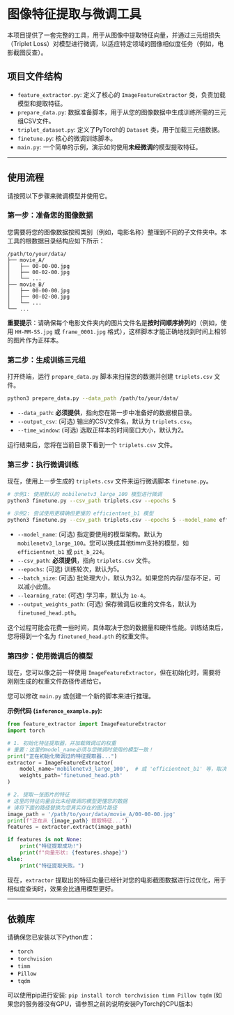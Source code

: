 # 图像特征提取与微调工具

本项目提供了一套完整的工具，用于从图像中提取特征向量，并通过三元组损失（Triplet Loss）对模型进行微调，以适应特定领域的图像相似度任务（例如，电影截图反查）。

## 项目文件结构

- `feature_extractor.py`: 定义了核心的 `ImageFeatureExtractor` 类，负责加载模型和提取特征。
- `prepare_data.py`: 数据准备脚本，用于从您的图像数据中生成训练所需的三元组CSV文件。
- `triplet_dataset.py`: 定义了PyTorch的 `Dataset` 类，用于加载三元组数据。
- `finetune.py`: 核心的微调训练脚本。
- `main.py`: 一个简单的示例，演示如何使用**未经微调**的模型提取特征。

---

## 使用流程

请按照以下步骤来微调模型并使用它。

### 第一步：准备您的图像数据

您需要将您的图像数据按照类别（例如，电影名称）整理到不同的子文件夹中。本工具的根数据目录结构应如下所示：

```
/path/to/your/data/
├── movie_A/
│   ├── 00-00-00.jpg
│   ├── 00-02-00.jpg
│   └── ...
├── movie_B/
│   ├── 00-00-00.jpg
│   ├── 00-02-00.jpg
│   └── ...
└── ...
```

**重要提示**：请确保每个电影文件夹内的图片文件名是**按时间顺序排列**的（例如，使用 `HH-MM-SS.jpg` 或 `frame_0001.jpg` 格式），这样脚本才能正确地找到时间上相邻的图片作为正样本。

### 第二步：生成训练三元组

打开终端，运行 `prepare_data.py` 脚本来扫描您的数据并创建 `triplets.csv` 文件。

```bash
python3 prepare_data.py --data_path /path/to/your/data/
```

- `--data_path`: **必须提供**，指向您在第一步中准备好的数据根目录。
- `--output_csv`: (可选) 输出的CSV文件名，默认为 `triplets.csv`。
- `--time_window`: (可选) 选取正样本的时间窗口大小，默认为2。

运行结束后，您将在当前目录下看到一个 `triplets.csv` 文件。

### 第三步：执行微调训练

现在，使用上一步生成的 `triplets.csv` 文件来运行微调脚本 `finetune.py`。

```bash
# 示例1: 使用默认的 mobilenetv3_large_100 模型进行微调
python3 finetune.py --csv_path triplets.csv --epochs 5

# 示例2: 尝试使用更精确但更慢的 efficientnet_b1 模型
python3 finetune.py --csv_path triplets.csv --epochs 5 --model_name efficientnet_b1
```

- `--model_name`: (可选) 指定要使用的模型架构。默认为 `mobilenetv3_large_100`。您可以换成其他timm支持的模型，如 `efficientnet_b1` 或 `pit_b_224`。
- `--csv_path`: **必须提供**，指向 `triplets.csv` 文件。
- `--epochs`: (可选) 训练轮次，默认为5。
- `--batch_size`: (可选) 批处理大小，默认为32。如果您的内存/显存不足，可以减小此值。
- `--learning_rate`: (可选) 学习率，默认为 `1e-4`。
- `--output_weights_path`: (可选) 保存微调后权重的文件名，默认为 `finetuned_head.pth`。

这个过程可能会花费一些时间，具体取决于您的数据量和硬件性能。训练结束后，您将得到一个名为 `finetuned_head.pth` 的权重文件。

### 第四步：使用微调后的模型

现在，您可以像之前一样使用 `ImageFeatureExtractor`，但在初始化时，需要将刚刚生成的权重文件路径传递给它。

您可以修改 `main.py` 或创建一个新的脚本来进行推理。

**示例代码 (`inference_example.py`):**

```python
from feature_extractor import ImageFeatureExtractor
import torch

# 1. 初始化特征提取器，并加载微调过的权重
# 重要：这里的model_name必须与您微调时使用的模型一致！
print("正在初始化微调过的特征提取器...")
extractor = ImageFeatureExtractor(
    model_name='mobilenetv3_large_100',  # 或 'efficientnet_b1' 等，取决于您微调了哪个模型
    weights_path='finetuned_head.pth'
)

# 2. 提取一张图片的特征
# 这里的特征向量会比未经微调的模型更懂您的数据
# 请将下面的路径替换为您真实存在的图片路径
image_path = '/path/to/your/data/movie_A/00-00-00.jpg'
print(f"正在从 {image_path} 提取特征...")
features = extractor.extract(image_path)

if features is not None:
    print("特征提取成功!")
    print(f"向量形状: {features.shape}")
else:
    print("特征提取失败。")

```

现在，`extractor` 提取出的特征向量已经针对您的电影截图数据进行过优化，用于相似度查询时，效果会比通用模型更好。

---

## 依赖库

请确保您已安装以下Python库：
- `torch`
- `torchvision`
- `timm`
- `Pillow`
- `tqdm`

可以使用pip进行安装: `pip install torch torchvision timm Pillow tqdm`
(如果您的服务器没有GPU，请参照之前的说明安装PyTorch的CPU版本)
